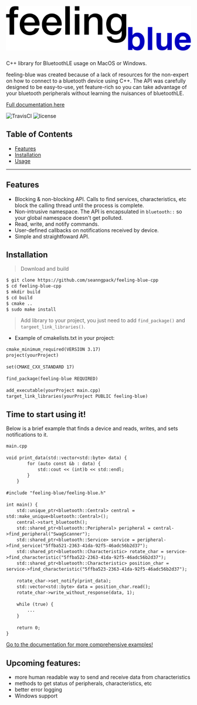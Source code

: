 # ![feeling-blue-logo](docs/img/feeling_blue_cpp.png)
C++ library for BluetoothLE usage on MacOS or Windows. 


feeling-blue was created because of a lack of resources for the non-expert on how
to connect to a bluetooth device using C++. The API was carefully designed to be easy-to-use,
yet feature-rich so you can take advantage of your bluetooth peripherals without learning
the nuisances of bluetoothLE.

[Full documentation here](https://seanngpack.github.io/feeling-blue-cpp/)

![TravisCI](https://img.shields.io/travis/seanngpack/feeling-blue-cpp)
![license](https://img.shields.io/github/license/seanngpack/feeling-blue-cpp)

## Table of Contents

- [Features](#features)
- [Installation](#installation)
- [Usage](#Time-to-start-using-it)


---

## Features

* Blocking & non-blocking API. Calls to find services, characteristics, etc block the calling thread until the process is complete.
* Non-intrusive namespace. The API is encapsulated in ```bluetooth::``` so your global namespace doesn't get polluted.
* Read, write, and notify commands.
* User-defined callbacks on notifications received by device.
* Simple and straightfoward API.

## Installation

> Download and build
```
$ git clone https://github.com/seanngpack/feeling-blue-cpp
$ cd feeling-blue-cpp
$ mkdir build
$ cd build
$ cmake ..
$ sudo make install
```

> Add library to your project, you just need to add ```find_package()``` and ```targeet_link_libraries()```.

* Example of cmakelists.txt in your project:

```
cmake_minimum_required(VERSION 3.17)
project(yourProject)

set(CMAKE_CXX_STANDARD 17)

find_package(feeling-blue REQUIRED)

add_executable(yourProject main.cpp)
target_link_libraries(yourProject PUBLIC feeling-blue)

```



## Time to start using it!
Below is a brief example that finds a device and reads, writes, and sets notifications to it. 

```
main.cpp

void print_data(std::vector<std::byte> data) {
        for (auto const &b : data) {
            std::cout << (int)b << std::endl;
        }
    }

#include "feeling-blue/feeling-blue.h"

int main() {
    std::unique_ptr<bluetooth::Central> central = std::make_unique<bluetooth::Central>();
    central->start_bluetooth();
    std::shared_ptr<bluetooth::Peripheral> peripheral = central->find_peripheral("SwagScanner");
    std::shared_ptr<bluetooth::Service> service = peripheral->find_service("5ffba521-2363-41da-92f5-46adc56b2d37");
    std::shared_ptr<bluetooth::Characteristic> rotate_char = service->find_characteristic("5ffba522-2363-41da-92f5-46adc56b2d37");
    std::shared_ptr<bluetooth::Characteristic> position_char = service->find_characteristic("5ffba523-2363-41da-92f5-46adc56b2d37");

    rotate_char->set_notify(print_data);
    std::vector<std::byte> data = position_char.read();
    rotate_char->write_without_response(data, 1);

    while (true) {
        ...
    }
  
    return 0;
}
```

[Go to the documentation for more comprehensive examples!](https://seanngpack.github.io/feeling-blue-cpp/)


## Upcoming features:
- more human readable way to send and receive data from characteristics
- methods to get status of peripherals, characteristics, etc
- better error logging
- Windows support
